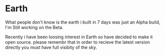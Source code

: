 Earth
=====

What people don't know is the earth i built in 7 days was just an Alpha build, I'm Still working on the Beta.

Recently i have been loosing interest in Earth so have decided to make it open source.
please remembr that in order to recieve the latest version directly you must have full visibity of the sky.
